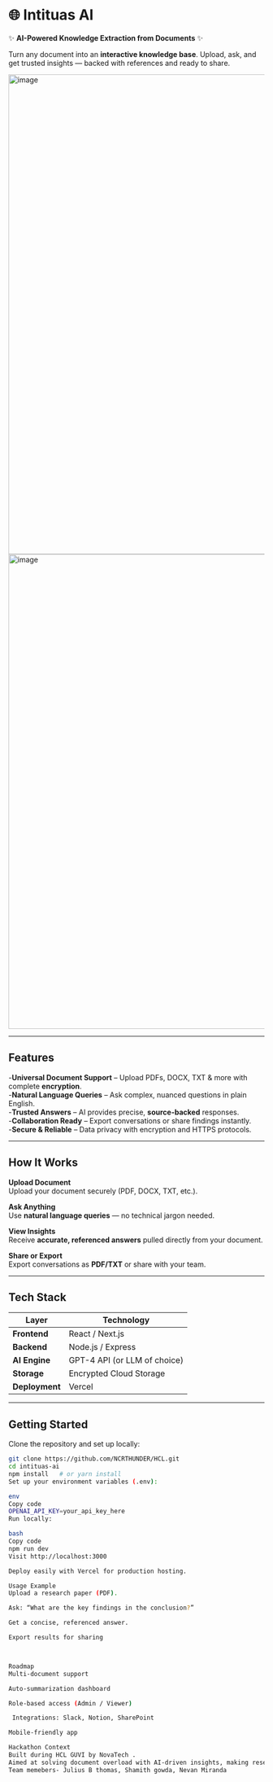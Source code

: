 # 🌐 Intituas AI  

✨ **AI-Powered Knowledge Extraction from Documents** ✨  

Turn any document into an **interactive knowledge base**. Upload, ask, and get trusted insights — backed with references and ready to share.  

<img width="1898" height="943" alt="image" src="https://github.com/user-attachments/assets/ba24fff9-11d8-4bc9-b96f-0d62efa6da7a" />
<img width="1903" height="933" alt="image" src="https://github.com/user-attachments/assets/cc0a45a0-25f4-4853-b9f5-bb035b9efb16" />


---

##  Features  

-**Universal Document Support** – Upload PDFs, DOCX, TXT & more with complete **encryption**.  
-**Natural Language Queries** – Ask complex, nuanced questions in plain English.  
-**Trusted Answers** – AI provides precise, **source-backed** responses.  
-**Collaboration Ready** – Export conversations or share findings instantly.  
-**Secure & Reliable** – Data privacy with encryption and HTTPS protocols.  

---

## How It Works  

**Upload Document**  
Upload your document securely (PDF, DOCX, TXT, etc.).  

 **Ask Anything**  
Use **natural language queries** — no technical jargon needed.  

**View Insights**  
Receive **accurate, referenced answers** pulled directly from your document.  

 **Share or Export**  
Export conversations as **PDF/TXT** or share with your team.  

---

##  Tech Stack  

| Layer       | Technology |
|-------------|------------|
| **Frontend** | React / Next.js |
| **Backend**  | Node.js / Express |
| **AI Engine**| GPT-4 API (or LLM of choice) |
| **Storage**  | Encrypted Cloud Storage |
| **Deployment**| Vercel  |

---

##  Getting Started  

Clone the repository and set up locally:

```bash
git clone https://github.com/NCRTHUNDER/HCL.git
cd intituas-ai
npm install   # or yarn install
Set up your environment variables (.env):

env
Copy code
OPENAI_API_KEY=your_api_key_here
Run locally:

bash
Copy code
npm run dev
Visit http://localhost:3000

Deploy easily with Vercel for production hosting.

Usage Example
Upload a research paper (PDF).

Ask: “What are the key findings in the conclusion?”

Get a concise, referenced answer.

Export results for sharing 



Roadmap
Multi-document support

Auto-summarization dashboard

Role-based access (Admin / Viewer)

 Integrations: Slack, Notion, SharePoint

Mobile-friendly app

Hackathon Context
Built during HCL GUVI by NovaTech .
Aimed at solving document overload with AI-driven insights, making research and collaboration effortless.
Team memebers- Julius B thomas, Shamith gowda, Nevan Miranda
